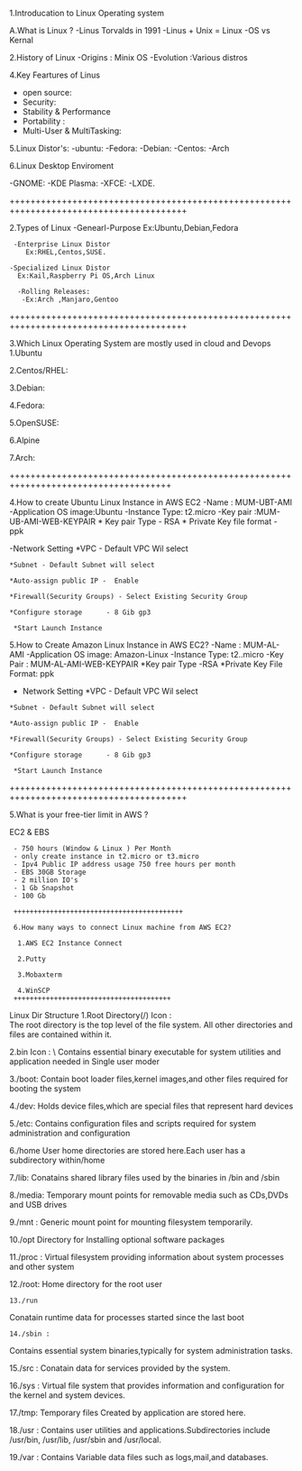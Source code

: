 1.Introducation to Linux Operating system

A.What is Linux ?
  -Linus Torvalds in 1991
  -Linus + Unix  = Linux 
  -OS vs Kernal  
  
2.History of Linux 
  -Origins : Minix OS
  -Evolution :Various distros
  
4.Key Feartures of Linus
 
   - open source: 
   - Security:
   - Stability & Performance 
   - Portability :
   - Multi-User & MultiTasking:

5.Linux Distor's:
   -ubuntu:
   -Fedora:
   -Debian:
   -Centos:
   -Arch


6.Linux Desktop Enviroment 

   -GNOME:
   -KDE Plasma:
   -XFCE:
   -LXDE.
   
++++++++++++++++++++++++++++++++++++++++++++++++++++++++++++++++++++++++++++++++++++++++

2.Types of Linux
   -Genearl-Purpose
       Ex:Ubuntu,Debian,Fedora
	 
	 -Enterprise Linux Distor
	    Ex:RHEL,Centos,SUSE.
		
	-Specialized Linux Distor
	  Ex:Kail,Raspberry Pi OS,Arch Linux
	  
	  -Rolling Releases:
	   -Ex:Arch ,Manjaro,Gentoo

++++++++++++++++++++++++++++++++++++++++++++++++++++++++++++++++++++++++++++++++++++++++

	
3.Which Linux Operating System are mostly used in cloud and Devops
 1.Ubuntu
 
 2.Centos/RHEL:
 
 3.Debian:
 
 4.Fedora:
 
 5.OpenSUSE:
 
 6.Alpine
 
 7.Arch:

+++++++++++++++++++++++++++++++++++++++++++++++++++++++++++++++++++++++++++++++++++++

4.How to create Ubuntu Linux Instance in AWS EC2
  -Name : MUM-UBT-AMI
  -Application OS image:Ubuntu
  -Instance Type: t2.micro
  -Key pair :MUM-UB-AMI-WEB-KEYPAIR
     * Key pair Type         - RSA
	 * Private Key file format - ppk
	 
  -Network Setting 
    *VPC    - Default VPC Wil select
	
	*Subnet - Default Subnet will select
	
	*Auto-assign public IP -  Enable 
	
	*Firewall(Security Groups) - Select Existing Security Group
    
	*Configure storage      - 8 Gib gp3
	
     *Start Launch Instance
5.How to Create Amazon Linux Instance in AWS EC2?
   -Name : MUM-AL-AMI
   -Application OS image: Amazon-Linux
   -Instance Type: t2..micro
   -Key Pair : MUM-AL-AMI-WEB-KEYPAIR
     *Key pair Type  -RSA
	 *Private Key File Format: ppk
	 
   - Network Setting 
    *VPC    - Default VPC Wil select
	
	*Subnet - Default Subnet will select
	
	*Auto-assign public IP -  Enable 
	
	*Firewall(Security Groups) - Select Existing Security Group
    
	*Configure storage      - 8 Gib gp3
	
     *Start Launch Instance
 ++++++++++++++++++++++++++++++++++++++++++++++++++++++++++++++++++++++++++++++++++++++++
 
5.What is your free-tier limit in AWS ?

 EC2 & EBS
    
	 - 750 hours (Window & Linux ) Per Month
	 - only create instance in t2.micro or t3.micro
	 - Ipv4 Public IP address usage 750 free hours per month
	 - EBS 30GB Storage
	 - 2 million IO's
	 - 1 Gb Snapshot
	 - 100 Gb 
	 
	 ++++++++++++++++++++++++++++++++++++++++++
	 
	 6.How many ways to connect Linux machine from AWS EC2?
	   
	  1.AWS EC2 Instance Connect
	  
	  2.Putty 
	  
	  3.Mobaxterm
	  
	  4.WinSCP
	 +++++++++++++++++++++++++++++++++++++++
Linux Dir Structure
1.Root Directory(/)
Icon : \
 The root directory is the top level of the file system.
 All other directories and files are contained within it.

2.bin
Icon : \ 
 Contains essential binary executable for system utilities and application 
 needed in Single user moder

3./boot:
 Contain boot loader files,kernel images,and other files 
 required for booting the system

4./dev:
  Holds device files,which are special files that represent hard devices

5./etc:
  Contains configuration files and scripts required 
  for system administration and configuration

6./home
 User home directories are stored here.Each user has a subdirectory within/home

7./lib:
 Conatains shared library files used by the binaries in /bin and /sbin

8./media:
 Temporary mount points for removable media such as CDs,DVDs and USB drives

9./mnt :
 Generic mount point for mounting filesystem temporarily.

10./opt
 Directory for Installing optional software packages

11./proc :
 Virtual filesystem providing information about system processes and other system

12./root:
 Home directory for the root user

	13./run
 Conatain runtime data for processes started since the last boot
 
	14./sbin :
 Contains essential system binaries,typically for system administration tasks.
 
15./src :
 Conatain data for services provided by the system.
 
 16./sys :
  Virtual file system that provides information and configuration for 
  the kernel and system devices.
  
  17./tmp:
   Temporary files Created by application are stored here.
   
   18./usr :
    Contains user utilities and applications.Subdirectories include
	/usr/bin, /usr/lib, /usr/sbin and /usr/local.
	
19./var :
 Contains Variable data files such as logs,mail,and databases.
  